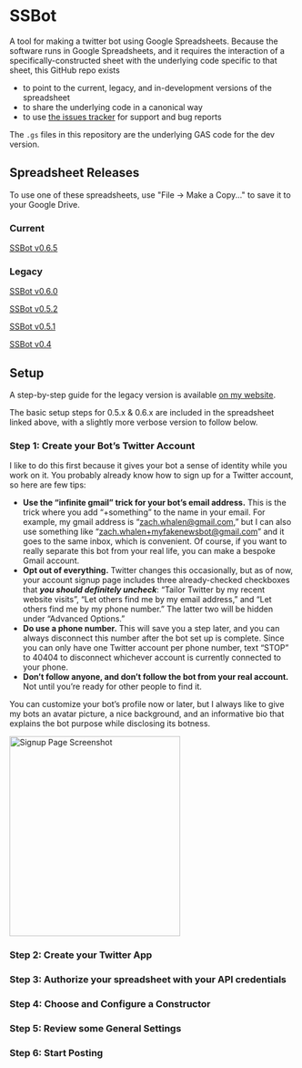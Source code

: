 # SSBot

A tool for making a twitter bot using Google Spreadsheets. Because the software runs in Google Spreadsheets, and it requires the interaction of a specifically-constructed sheet with the underlying code specific to that sheet, this GitHub repo exists 

 * to point to the current, legacy, and in-development versions of the spreadsheet
 * to share the underlying code in a canonical way
 * to use <a href="http://github.com/zachwhalen/ssbot/issues">the issues tracker</a> for support and bug reports

The `.gs` files in this repository are the underlying GAS code for the dev version.

## Spreadsheet Releases

To use one of these spreadsheets, use "File -> Make a Copy..." to save it to your Google Drive.

### Current
<a href="https://docs.google.com/spreadsheets/d/1v72qyc7ooDQgKeMpQUTiF1_3pFqKkUkIMpuYz3_ABd4/edit?usp=sharing">SSBot v0.6.5</a>

### Legacy
<a href="https://docs.google.com/spreadsheets/d/1QPyDXS3zsbHH1c4tzwrPcG-JV4YpvNBvAld2iEXeubs/edit?usp=sharing">SSBot v0.6.0</a>

<a href="https://docs.google.com/spreadsheets/d/1qfHjpevccgUXLwIgxlNKBejvcWeyqTP5Fj6vfBuBwuI/edit?usp=sharing">SSBot v0.5.2</a>

<a href="https://docs.google.com/spreadsheets/d/1LeNW2BFuhB3MyeOuI51HakB6EC3ILXFjxSUtSrAsLaw/edit?usp=sharing">SSBot v0.5.1</a>

<a href="https://docs.google.com/spreadsheets/d/1Cbg_6pYN04XtDHpDLtxAP3ExQEBL8PYBXBQ1E5_Sq30/edit?usp=sharing">SSBot v0.4</a>

## Setup
A step-by-step guide for the legacy version is available <a href="http://www.zachwhalen.net/posts/how-to-make-a-twitter-bot-with-google-spreadsheets-version-04/
">on my website</a>.

The basic setup steps for 0.5.x & 0.6.x are included in the spreadsheet linked above, with a slightly more verbose version to follow below.

### Step 1: Create your Bot’s Twitter Account

I like to do this first because it gives your bot a sense of identity while you work on it. You probably already know how to sign up for a Twitter account, so here are few tips:

 * **Use the “infinite gmail” trick for your bot’s email address.** This is the trick where you add “+something” to the name in your email. For example, my gmail address is “zach.whalen@gmail.com,” but I can also use something like “zach.whalen+myfakenewsbot@gmail.com” and it goes to the same inbox, which is convenient. Of course, if you want to really separate this bot from your real life, you can make a bespoke Gmail account.
 * **Opt out of everything.** Twitter changes this occasionally, but as of now, your account signup page includes three already-checked checkboxes that ***you should definitely uncheck***: “Tailor Twitter by my recent website visits”, “Let others find me by my email address,” and “Let others find me by my phone number.” The latter two will be hidden under “Advanced Options.”
 * **Do use a phone number.** This will save you a step later, and you can always disconnect this number after the bot set up is complete. Since you can only have one Twitter account per phone number, text “STOP” to 40404 to disconnect whichever account is currently connected to your phone.
 * **Don’t follow anyone, and don’t follow the bot from your real account.** Not until you’re ready for other people to find it.

You can customize your bot’s profile now or later, but I always like to give my bots an avatar picture, a nice background, and an informative bio that explains the bot purpose while disclosing its botness. 

<a href="images/signup.png"><img src="images/signup.png" title="Signup Page Screenshot" alt="Signup Page Screenshot" align="center" width="300" height="351"/></a>

### Step 2: Create your Twitter App

### Step 3: Authorize your spreadsheet with your API credentials

### Step 4: Choose and Configure a Constructor

### Step 5: Review some General Settings

### Step 6: Start Posting
